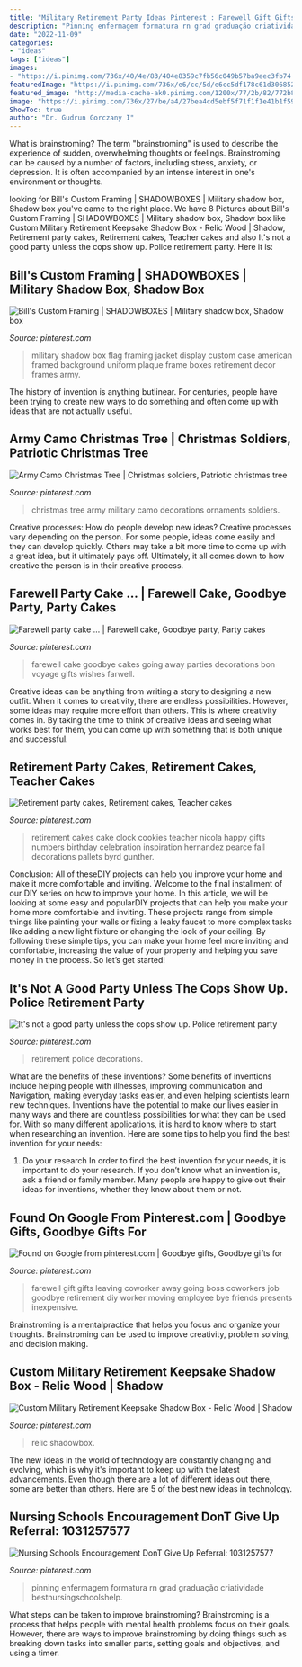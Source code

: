 ```yaml
---
title: "Military Retirement Party Ideas Pinterest : Farewell Gift Gifts Leaving Coworker Away Going Boss Coworkers Job Goodbye Retirement Diy Worker Moving Employee Bye Friends Presents Inexpensive"
description: "Pinning enfermagem formatura rn grad graduação criatividade bestnursingschoolshelp"
date: "2022-11-09"
categories:
- "ideas"
tags: ["ideas"]
images:
- "https://i.pinimg.com/736x/40/4e/83/404e8359c7fb56c049b57ba9eec3fb74.jpg"
featuredImage: "https://i.pinimg.com/736x/e6/cc/5d/e6cc5df178c61d3068527f8161276fe8.jpg"
featured_image: "http://media-cache-ak0.pinimg.com/1200x/77/2b/82/772b82264284c522a2c2116a0357c64b.jpg"
image: "https://i.pinimg.com/736x/27/be/a4/27bea4cd5ebf5f71f1f1e41b1f59f690.jpg"
ShowToc: true
author: "Dr. Gudrun Gorczany I"
---
```



What is brainstroming?
The term "brainstroming" is used to describe the experience of sudden, overwhelming thoughts or feelings. Brainstroming can be caused by a number of factors, including stress, anxiety, or depression. It is often accompanied by an intense interest in one's environment or thoughts.

	

		
looking for Bill&#039;s Custom Framing | SHADOWBOXES | Military shadow box, Shadow box you've came to the right place. We have 8 Pictures about Bill&#039;s Custom Framing | SHADOWBOXES | Military shadow box, Shadow box like Custom Military Retirement Keepsake Shadow Box - Relic Wood | Shadow, Retirement party cakes, Retirement cakes, Teacher cakes and also It&#039;s not a good party unless the cops show up. Police retirement party. Here it is:
		
    
## Bill&#039;s Custom Framing | SHADOWBOXES | Military Shadow Box, Shadow Box

<img loading=lazy src="https://i.pinimg.com/736x/e6/cc/5d/e6cc5df178c61d3068527f8161276fe8.jpg" onerror="this.onerror=null;this.src='https://tse3.mm.bing.net/th?id=OIP.yPQv_jO4vR4JYuqMMAIzdgHaNK&amp;pid=15.1';" alt="Bill&#039;s Custom Framing | SHADOWBOXES | Military shadow box, Shadow box">

_Source: pinterest.com_

>military shadow box flag framing jacket display custom case american framed background uniform plaque frame boxes retirement decor frames army. 

	

The history of invention is anything butlinear. For centuries, people have been trying to create new ways to do something and often come up with ideas that are not actually useful.

    
## Army Camo Christmas Tree | Christmas Soldiers, Patriotic Christmas Tree

<img loading=lazy src="https://i.pinimg.com/736x/40/4e/83/404e8359c7fb56c049b57ba9eec3fb74.jpg" onerror="this.onerror=null;this.src='https://tse1.mm.bing.net/th?id=OIP.5vki9fHV4B_VCBrs_2bHNgHaJ3&amp;pid=15.1';" alt="Army Camo Christmas Tree | Christmas soldiers, Patriotic christmas tree">

_Source: pinterest.com_

>christmas tree army military camo decorations ornaments soldiers. 

	

Creative processes: How do people develop new ideas?
Creative processes vary depending on the person. For some people, ideas come easily and they can develop quickly. Others may take a bit more time to come up with a great idea, but it ultimately pays off. Ultimately, it all comes down to how creative the person is in their creative process.

    
## Farewell Party Cake … | Farewell Cake, Goodbye Party, Party Cakes

<img loading=lazy src="https://i.pinimg.com/736x/c3/ac/97/c3ac97b00dc3c318dbd379e741d24130.jpg" onerror="this.onerror=null;this.src='https://tse2.mm.bing.net/th?id=OIP.dPZANrQIwr0jWbT13dcKxQHaJ3&amp;pid=15.1';" alt="Farewell party cake … | Farewell cake, Goodbye party, Party cakes">

_Source: pinterest.com_

>farewell cake goodbye cakes going away parties decorations bon voyage gifts wishes farwell. 

	

Creative ideas can be anything from writing a story to designing a new outfit. When it comes to creativity, there are endless possibilities. However, some ideas may require more effort than others. This is where creativity comes in. By taking the time to think of creative ideas and seeing what works best for them, you can come up with something that is both unique and successful.

    
## Retirement Party Cakes, Retirement Cakes, Teacher Cakes

<img loading=lazy src="http://media-cache-ak0.pinimg.com/1200x/77/2b/82/772b82264284c522a2c2116a0357c64b.jpg" onerror="this.onerror=null;this.src='https://tse3.mm.bing.net/th?id=OIP.veWGz7f2uEgAxFFC6KPxKwHaNJ&amp;pid=15.1';" alt="Retirement party cakes, Retirement cakes, Teacher cakes">

_Source: pinterest.com_

>retirement cakes cake clock cookies teacher nicola happy gifts numbers birthday celebration inspiration hernandez pearce fall decorations pallets byrd gunther. 

	

Conclusion: All of theseDIY projects can help you improve your home and make it more comfortable and inviting.
Welcome to the final installment of our DIY series on how to improve your home. In this article, we will be looking at some easy and popularDIY projects that can help you make your home more comfortable and inviting. These projects range from simple things like painting your walls or fixing a leaky faucet to more complex tasks like adding a new light fixture or changing the look of your ceiling. By following these simple tips, you can make your home feel more inviting and comfortable, increasing the value of your property and helping you save money in the process. So let’s get started!

    
## It&#039;s Not A Good Party Unless The Cops Show Up. Police Retirement Party

<img loading=lazy src="https://i.pinimg.com/736x/98/1e/a9/981ea9b126417003c171616b23619519--police-officer-retirement-party-police-birthday-party.jpg" onerror="this.onerror=null;this.src='https://tse4.mm.bing.net/th?id=OIP.-FH-4-vFyx9Jjq_qkcz2SQHaJ3&amp;pid=15.1';" alt="It&#039;s not a good party unless the cops show up. Police retirement party">

_Source: pinterest.com_

>retirement police decorations. 

	

What are the benefits of these inventions?
Some benefits of inventions include helping people with illnesses, improving communication and Navigation, making everyday tasks easier, and even helping scientists learn new techniques. Inventions have the potential to make our lives easier in many ways and there are countless possibilities for what they can be used for. With so many different applications, it is hard to know where to start when researching an invention. Here are some tips to help you find the best invention for your needs:
1) Do your research
In order to find the best invention for your needs, it is important to do your research. If you don’t know what an invention is, ask a friend or family member. Many people are happy to give out their ideas for inventions, whether they know about them or not.

    
## Found On Google From Pinterest.com | Goodbye Gifts, Goodbye Gifts For

<img loading=lazy src="https://i.pinimg.com/736x/27/be/a4/27bea4cd5ebf5f71f1f1e41b1f59f690.jpg" onerror="this.onerror=null;this.src='https://tse3.mm.bing.net/th?id=OIP.--oKrIx6pouKsREZ6ixogQHaJ3&amp;pid=15.1';" alt="Found on Google from pinterest.com | Goodbye gifts, Goodbye gifts for">

_Source: pinterest.com_

>farewell gift gifts leaving coworker away going boss coworkers job goodbye retirement diy worker moving employee bye friends presents inexpensive. 

	

Brainstroming is a mentalpractice that helps you focus and organize your thoughts. Brainstroming can be used to improve creativity, problem solving, and decision making.

    
## Custom Military Retirement Keepsake Shadow Box - Relic Wood | Shadow

<img loading=lazy src="https://i.pinimg.com/736x/9c/60/ab/9c60abbb731e23f1a35276416affa161.jpg" onerror="this.onerror=null;this.src='https://tse1.mm.bing.net/th?id=OIP._CCk3NAx7syY-reMPD8rDQHaJ3&amp;pid=15.1';" alt="Custom Military Retirement Keepsake Shadow Box - Relic Wood | Shadow">

_Source: pinterest.com_

>relic shadowbox. 

	

The new ideas in the world of technology are constantly changing and evolving, which is why it's important to keep up with the latest advancements. Even though there are a lot of different ideas out there, some are better than others. Here are 5 of the best new ideas in technology.

    
## Nursing Schools Encouragement DonT Give Up Referral: 1031257577

<img loading=lazy src="https://i.pinimg.com/736x/8e/f7/e2/8ef7e2e59a0197cc1831ef9cb45058ec.jpg" onerror="this.onerror=null;this.src='https://tse4.mm.bing.net/th?id=OIP.tXC1ZNE9K9qRBKWaTUuY6gHaLH&amp;pid=15.1';" alt="Nursing Schools Encouragement DonT Give Up Referral: 1031257577">

_Source: pinterest.com_

>pinning enfermagem formatura rn grad graduação criatividade bestnursingschoolshelp. 

	

What steps can be taken to improve brainstroming?
Brainstroming is a process that helps people with mental health problems focus on their goals. However, there are ways to improve brainstroming by doing things such as breaking down tasks into smaller parts, setting goals and objectives, and using a timer.

